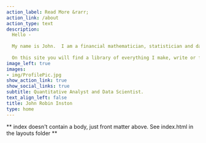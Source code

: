 ```yaml
---
action_label: Read More &rarr;
action_link: /about
action_type: text
description: 
  Hello - 
  
  My name is John.  I am a financial mathematician, statistician and data scientist.  <br>
  
  On this site you will find a library of everything I make, write or feel compelled to share on the internet.  Please feel to get in touch with me at any time.
image_left: true
images:
- img/ProfilePic.jpg
show_action_link: true
show_social_links: true
subtitle: Quantitative Analyst and Data Scientist.
text_align_left: false
title: John Robin Inston
type: home
---
```


** index doesn't contain a body, just front matter above.
See index.html in the layouts folder **
